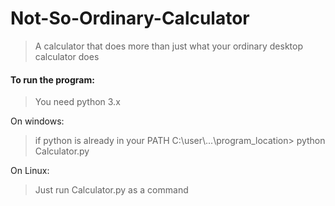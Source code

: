 # Not-So-Ordinary-Calculator
  
> A calculator that does more than just what your ordinary desktop calculator does
  
#### To run the program: 
  
> You need python 3.x
   
On windows:
  
> if python is already in your PATH
> C:\user\\...\program_location> python Calculator.py
  
  On Linux:
> Just run Calculator.py as a command
